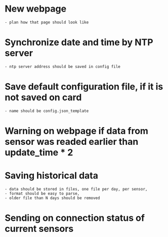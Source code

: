 # New webpage
    - plan how that page should look like

# Synchronize date and time by NTP server
    - ntp server address should be saved in config file

# Save default configuration file, if it is not saved on card
    - name should be config.json_template

# Warning on webpage if data from sensor was readed earlier than update_time * 2

# Saving historical data
    - data should be stored in files, one file per day, per sensor,
    - format should be easy to parse,
    - older file than N days should be removed

# Sending on connection status of current sensors